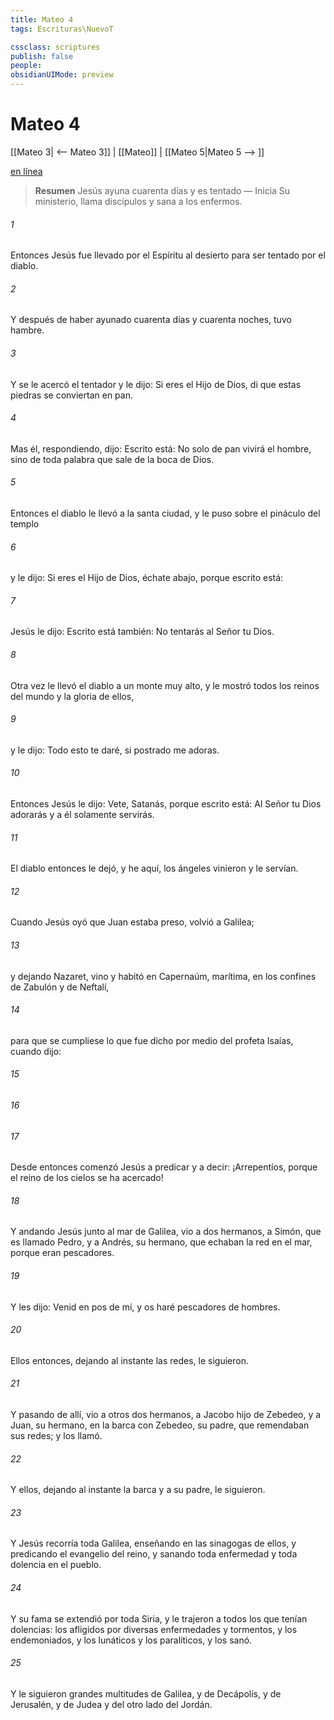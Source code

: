 ```yaml
---
title: Mateo 4
tags: Escrituras\NuevoT

cssclass: scriptures
publish: false
people:
obsidianUIMode: preview
---
```


# Mateo 4
[[Mateo 3| <-- Mateo 3]] | [[Mateo]] | [[Mateo 5|Mateo 5 --> ]]

[en línea](https://churchofjesuschrist.org/study/scriptures/nt/matt/4?lang=spa)

> __Resumen__
Jesús ayuna cuarenta días y es tentado — Inicia Su ministerio, llama discípulos y sana a los enfermos.

###### 1 
Entonces Jesús fue llevado por el Espíritu al desierto para ser tentado por el diablo.

###### 2 
Y después de haber ayunado cuarenta días y cuarenta noches, tuvo hambre.

###### 3 
Y se le acercó el tentador y le dijo: Si eres el Hijo de Dios, di que estas piedras se conviertan en pan.

###### 4 
Mas él, respondiendo, dijo: Escrito está: No solo de pan vivirá el hombre, sino de toda palabra que sale de la boca de Dios.

###### 5 
Entonces el diablo le llevó a la santa ciudad, y le puso sobre el pináculo del templo

###### 6 
y le dijo: Si eres el Hijo de Dios, échate abajo, porque escrito está:

###### 7 
Jesús le dijo: Escrito está también: No tentarás al Señor tu Dios.

###### 8 
Otra vez le llevó el diablo a un monte muy alto, y le mostró todos los reinos del mundo y la gloria de ellos,

###### 9 
y le dijo: Todo esto te daré, si postrado me adoras.

###### 10 
Entonces Jesús le dijo: Vete, Satanás, porque escrito está: Al Señor tu Dios adorarás y a él solamente servirás.

###### 11 
El diablo entonces le dejó, y he aquí, los ángeles vinieron y le servían.

###### 12 
Cuando Jesús oyó que Juan estaba preso, volvió a Galilea;

###### 13 
y dejando Nazaret, vino y habitó en Capernaúm,  marítima, en los confines de Zabulón y de Neftalí,

###### 14 
para que se cumpliese lo que fue dicho por medio del profeta Isaías, cuando dijo:

###### 15 


###### 16 


###### 17 
Desde entonces comenzó Jesús a predicar y a decir: ¡Arrepentíos, porque el reino de los cielos se ha acercado!

###### 18 
Y andando Jesús junto al mar de Galilea, vio a dos hermanos, a Simón, que es llamado Pedro, y a Andrés, su hermano, que echaban la red en el mar, porque eran pescadores.

###### 19 
Y les dijo: Venid en pos de mí, y os haré pescadores de hombres.

###### 20 
Ellos entonces, dejando al instante las redes, le siguieron.

###### 21 
Y pasando de allí, vio a otros dos hermanos, a Jacobo hijo de Zebedeo, y a Juan, su hermano, en la barca con Zebedeo, su padre, que remendaban sus redes; y los llamó.

###### 22 
Y ellos, dejando al instante la barca y a su padre, le siguieron.

###### 23 
Y Jesús recorría toda Galilea, enseñando en las sinagogas de ellos, y predicando el evangelio del reino, y sanando toda enfermedad y toda dolencia en el pueblo.

###### 24 
Y su fama se extendió por toda Siria, y le trajeron a todos los que tenían dolencias: los afligidos por diversas enfermedades y tormentos, y los endemoniados, y los lunáticos y los paralíticos, y los sanó.

###### 25 
Y le siguieron grandes multitudes de Galilea, y de Decápolis, y de Jerusalén, y de Judea y del otro lado del Jordán.

